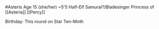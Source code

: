 #Asteris 
Age 15 (she/her)
~5'5
Half-Elf Samurai?/Bladesinger
Princess of [[Asteria]]
[[Percy]]

Birthday: This round on Star Ten-Moth